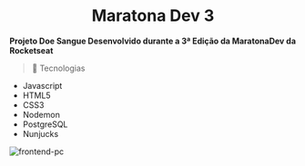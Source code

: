 <h1 align="center" > Maratona Dev 3 </h1>

<strong align="center"> Projeto Doe Sangue Desenvolvido durante a 3ª Edição da MaratonaDev da Rocketseat </strong>

> 🚀 Tecnologias

- Javascript 
- HTML5 
- CSS3 
- Nodemon 
- PostgreSQL 
- Nunjucks

![frontend-pc](https://user-images.githubusercontent.com/59802692/96658892-16f37c80-131c-11eb-854c-bc8496ab93c9.png)
